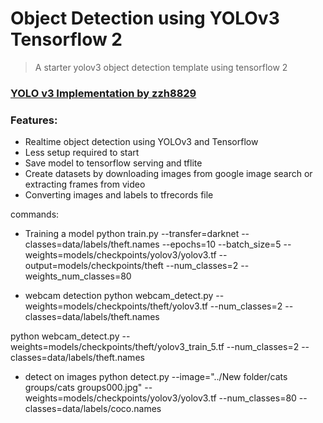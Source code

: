 # Object Detection using YOLOv3 Tensorflow 2

> A starter yolov3 object detection template using tensorflow 2

### [YOLO v3 Implementation by zzh8829](https://github.com/zzh8829/yolov3-tf2)

### Features:
- Realtime object detection using YOLOv3 and Tensorflow
- Less setup required to start
- Save model to tensorflow serving and tflite
- Create datasets by downloading images from google image search or extracting frames from video
- Converting images and labels to tfrecords file

commands:
- Training a model
python train.py --transfer=darknet --classes=data/labels/theft.names --epochs=10 --batch_size=5 --weights=models/checkpoints/yolov3/yolov3.tf --output=models/checkpoints/theft --num_classes=2 --weights_num_classes=80

- webcam detection
python webcam_detect.py --weights=models/checkpoints/theft/yolov3.tf --num_classes=2 --classes=data/labels/theft.names

python webcam_detect.py --weights=models/checkpoints/theft/yolov3_train_5.tf --num_classes=2 --classes=data/labels/theft.names

- detect on images
python detect.py --image="../New folder/cats groups/cats groups000.jpg" --weights=models/checkpoints/yolov3/yolov3.tf --num_classes=80 --classes=data/labels/coco.names